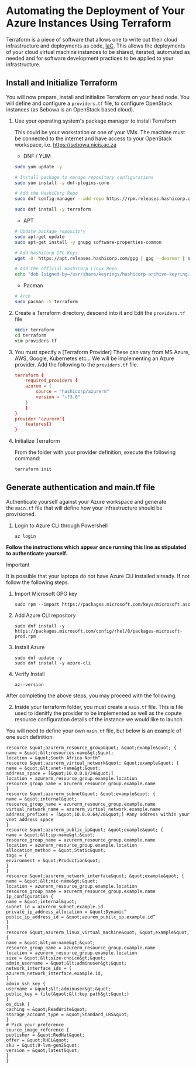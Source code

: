# Automating the Deployment of Your Azure Instances Using Terraform

Terraform is a piece of software that allows one to write out their cloud infrastructure and deployments as code, [IaC](https://en.wikipedia.org/wiki/Infrastructure_as_code). This allows the deployments of your cloud virtual machine instances to be shared, iterated, automated as needed and for software development practices to be applied to your infrastructure.

## Install and Initialize Terraform

You will now prepare, install and initialize Terraform on your head node. You will define and configure a `providers.tf` file, to configure OpenStack instances (as Sebowa is an OpenStack based cloud).

1. Use your operating system's package manager to install Terraform

   This could be your workstation or one of your VMs. The machine must be connected to the internet and have access to your OpenStack workspace, i.e. https://sebowa.nicis.ac.za
   * DNF / YUM
   ```bash
   sudo yum update -y

   # Install package to manage repository configurations
   sudo yum install -y dnf-plugins-core

   # Add the HashiCorp Repo
   sudo dnf config-manager --add-repo https://rpm.releases.hashicorp.com/RHEL/hashicorp.repo

   sudo dnf install -y terraform
   ```
   * APT
   ```bash
   # Update package repository
   sudo apt-get update
   sudo apt-get install -y gnupg software-properties-common

   # Add HashiCorp GPG Keys
   wget -O- https://apt.releases.hashicorp.com/gpg | gpg --dearmor | sudo tee /usr/share/keyrings/hashicorp-archive-keyring.gpg

   # Add the official HashiCorp Linux Repo
   echo "deb [signed-by=/usr/share/keyrings/hashicorp-archive-keyring.gpg] https://apt.releases.hashicorp.com $(lsb_release -cs) main" | sudo tee /etc/apt/sources.list.d/hashicorp.list

   ```
   * Pacman
   ```bash
   # Arch
   sudo pacman -S terraform
   ```

1. Create a Terraform directory, descend into it and Edit the `providers.tf` file

   ```bash
   mkdir terraform
   cd terraform
   vim providers.tf
   ```

1. You must specify a [Terraform Provider] 
    These can vary from MS Azure, AWS, Google, Kubernetes etc... We will be implementing an Azure provider. Add the following to the `providers.tf` file.
    ```conf
    terraform {
        required_providers {
        azurem = {
            source = "hashicorp/azurerm"
            version = "~?3.0"
        }
        }
    }
    provider "azurerm"{
        features{}
    }
    ```  
1. Initialize Terraform

   From the folder with your provider definition, execute the following command:
   ```bash
   terraform init
   ```



## Generate authentication and main.tf file

Authenticate yourself against your Azure workspace and generate the `main.tf` file that will define
how your infrastructure should be provisioned.

1. Login to Azure CLI through Powershell

   ```
   az login
   ```
<b>Follow the instructions which appear once running this line as stipulated to authenticate yourself.</b>

>[!IMPORTANT]
>It is possible that your laptops do not have Azure CLI installed already. If not follow the following steps.

1. Import Microsoft GPG key
    ```
    sudo rpm --import https://packages.microsoft.com/keys/microsoft.asc
    ```

1. Add Azure CLI repository
    ```
    sudo dnf install -y https://packages.microsoft.com/config/rhel/8/packages-microsoft-
    prod.rpm
    ```
1. Install Azure
    ```
    sudo dnf update -y
    sudo dnf install -y azure-cli
    ```
1. Verify Install
    ```
    az--version
    ```
After completing the above steps, you may proceed with the following. 

2. Inside your terraform folder, you must create a `main.tf` file. This is file used to idenitfy the provider to be implemented as well as the copute resource configuration details of the instance we would like to launch.

You will need to define your own `main.tf` file, but below is an example of one such definition:

```
resource &quot;azurerm_resource_group&quot; &quot;example&quot; {
name = &quot;&lt;resources-name&gt;&quot;
location = &quot;South Africa North”
resource &quot;azurerm_virtual_network&quot; &quot;example&quot; {
name = &quot;&lt;vnet-name&gt;&quot;
address_space = [&quot;10.0.0.0/24&quot;]
location = azurerm_resource_group.example.location
resource_group_name = azurerm_resource_group.example.name
}
resource &quot;azurerm_subnet&quot; &quot;example&quot; {
name = &quot;internal&quot;
resource_group_name = azurerm_resource_group.example.name
virtual_network_name = azurerm_virtual_network.example.name
address_prefixes = [&quot;10.0.0.64/26&quot;] #any address within your vnet address space
}
resource &quot;azurerm_public_ip&quot; &quot;example&quot; {
name = &quot;&lt;ip-name&gt;&quot;
resource_group_name = azurerm_resource_group.example.name
location = azurerm_resource_group.example.location
allocation_method = &quot;Static&quot;
tags = {
environment = &quot;Production&quot;
}
}
resource &quot;azurerm_network_interface&quot; &quot;example&quot; {
name = &quot;&lt;nic-name&gt;&quot;
location = azurerm_resource_group.example.location
resource_group_name = azurerm_resource_group.example.name
ip_configuration {
name = &quot;internal&quot;
subnet_id = azurerm_subnet.example.id
private_ip_address_allocation = &quot;Dynamic”
public_ip_address_id = &quot;azurem_pubilc_ip.example.id”
}
}
resource &quot;azurerm_linux_virtual_machine&quot; &quot;example&quot; {
name = &quot;&lt;vm-name&gt;&quot;
resource_group_name = azurerm_resource_group.example.name
location = azurerm_resource_group.example.location
size = &quot;&lt;size-choice&gt;&quot;
admin_username = &quot;&lt;adminuser&gt;&quot;
network_interface_ids = [
azurerm_network_interface.example.id,
]
admin_ssh_key {
username = &quot;&lt;adminuser&gt;&quot;
public_key = file(&quot;&lt;key path&gt;&quot;)
}
os_disk {
caching = &quot;ReadWrite&quot;
storage_account_type = &quot;Standard_LRS&quot;
}
# Pick your preference
source_image_reference {
publisher = &quot;RedHat&quot;
offer = &quot;RHEL&quot;
sku = &quot;9-lvm-gen2&quot;
version = &quot;latest&quot;
}
}
```
